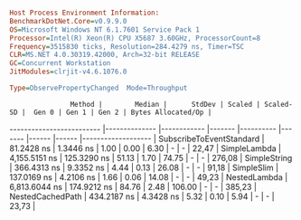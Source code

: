 ```ini

Host Process Environment Information:
BenchmarkDotNet.Core=v0.9.9.0
OS=Microsoft Windows NT 6.1.7601 Service Pack 1
Processor=Intel(R) Xeon(R) CPU X5687 3.60GHz, ProcessorCount=8
Frequency=3515830 ticks, Resolution=284.4279 ns, Timer=TSC
CLR=MS.NET 4.0.30319.42000, Arch=32-bit RELEASE
GC=Concurrent Workstation
JitModules=clrjit-v4.6.1076.0

Type=ObservePropertyChanged  Mode=Throughput  

```
                   Method |        Median |      StdDev | Scaled | Scaled-SD |  Gen 0 | Gen 1 | Gen 2 | Bytes Allocated/Op |
------------------------- |-------------- |------------ |------- |---------- |------- |------ |------ |------------------- |
 SubscribeToEventStandard |    81.2428 ns |   1.3446 ns |   1.00 |      0.00 |   6.30 |     - |     - |              22,47 |
             SimpleLambda | 4,155.5151 ns | 125.3290 ns |  51.13 |      1.70 |  74.75 |     - |     - |             276,08 |
             SimpleString |   366.4313 ns |   9.3352 ns |   4.44 |      0.13 |  26.08 |     - |     - |              91,18 |
               SimpleSlim |   137.0169 ns |   4.2106 ns |   1.66 |      0.06 |  14.08 |     - |     - |              49,23 |
             NestedLambda | 6,813.6044 ns | 174.9212 ns |  84.76 |      2.48 | 106.00 |     - |     - |             385,23 |
         NestedCachedPath |   434.2187 ns |   4.3428 ns |   5.32 |      0.10 |   5.94 |     - |     - |              23,73 |
